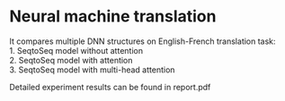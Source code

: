 # Neural machine translation

It compares multiple DNN structures on English-French translation task:
<br> 1. SeqtoSeq model without attention
<br> 2. SeqtoSeq model with attention
<br> 3. SeqtoSeq model with multi-head attention

Detailed experiment results can be found in report.pdf
